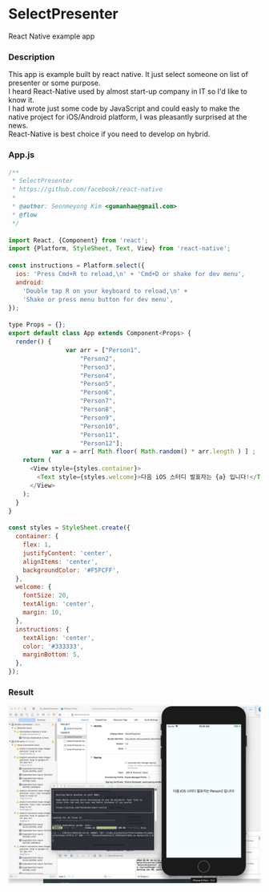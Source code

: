 # SelectPresenter
React Native example app

### Description
This app is example built by react native. It just select someone on list of presenter or some purpose.    
I heard React-Native used by almost start-up company in IT so I'd like to know it.    
I had wrote just some code by JavaScript and could easly to make the native project for iOS/Android platform, I was pleasantly surprised at the news.    
React-Native is best choice if you need to develop on hybrid.

### App.js
```javascript
/**
 * SelectPresenter
 * https://github.com/facebook/react-native
 *
 * @author: Seonmeyong Kim <gumanhae@gmail.com>
 * @flow
 */

import React, {Component} from 'react';
import {Platform, StyleSheet, Text, View} from 'react-native';

const instructions = Platform.select({
  ios: 'Press Cmd+R to reload,\n' + 'Cmd+D or shake for dev menu',
  android:
    'Double tap R on your keyboard to reload,\n' +
    'Shake or press menu button for dev menu',
});

type Props = {};
export default class App extends Component<Props> {
  render() {
  			  	var arr = ["Person1", 
  					"Person2",
					"Person3",
					"Person4",
					"Person5",
					"Person6",
					"Person7",
					"Person8",
					"Person9",
					"Person10",
					"Person11",
					"Person12"];
			var a = arr[ Math.floor( Math.random() * arr.length ) ] ;
    return (
      <View style={styles.container}>
        <Text style={styles.welcome}>다음 iOS 스터디 발표자는 {a} 입니다!</Text>
      </View>
    );
  }
}

const styles = StyleSheet.create({
  container: {
    flex: 1,
    justifyContent: 'center',
    alignItems: 'center',
    backgroundColor: '#F5FCFF',
  },
  welcome: {
    fontSize: 20,
    textAlign: 'center',
    margin: 10,
  },
  instructions: {
    textAlign: 'center',
    color: '#333333',
    marginBottom: 5,
  },
});

```

### Result
![iOS](screenshot.png)
